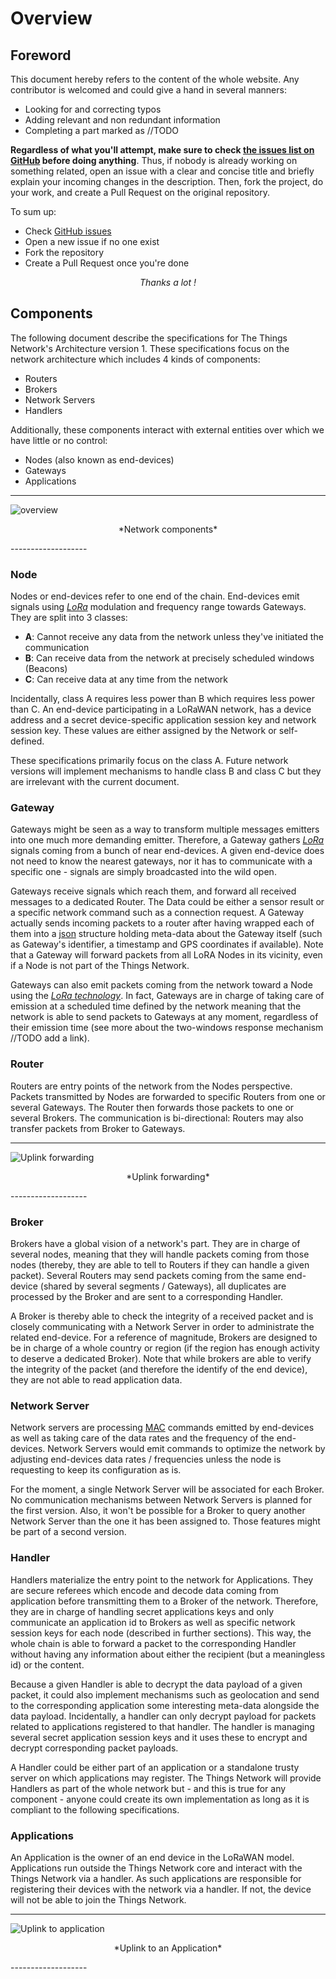 Overview
========

## Foreword

This document hereby refers to the content of the whole website. Any contributor is welcomed
and could give a hand in several manners:

- Looking for and correcting typos
- Adding relevant and non redundant information
- Completing a part marked as //TODO

**Regardless of what you'll attempt, make sure to check [the issues list on
GitHub][github_issues] before doing anything**. Thus, if nobody is already working on something
related, open an issue with a clear and concise title and briefly explain your incoming changes
in the description. Then, fork the project, do your work, and create a Pull Request on the
original repository. 

To sum up:

- Check [GitHub issues][github_issues]
- Open a new issue if no one exist
- Fork the repository
- Create a Pull Request once you're done

*<p align="center">Thanks a lot !</p>*

## Components

The following document describe the specifications for The Things Network's Architecture
version 1. These specifications focus on the network architecture which includes 4 kinds of
components:

- Routers 
- Brokers
- Network Servers
- Handlers

Additionally, these components interact with external entities over which we have little or no control:

- Nodes (also known as end-devices)
- Gateways
- Applications

-------------------
![overview](https://cdn.rawgit.com/TheThingsNetwork/docs/master/technical_information/network_specifications/docs/img/overview.svg)
<p align="center">*Network components*</p>
-------------------

### Node
Nodes or end-devices refer to one end of the chain. End-devices emit signals using
[*LoRa*][lora_technology] modulation and frequency range towards Gateways. They are split into
3 classes: 

- **A**: Cannot receive any data from the network unless they've initiated the communication
- **B**: Can receive data from the network at precisely scheduled windows (Beacons)
- **C**: Can receive data at any time from the network

Incidentally, class A requires less power than B which requires less power than C.
An end-device participating in a LoRaWAN network, has a device address and a secret
device-specific application session key and network session key.
These values are either assigned by the Network or self-defined.

These specifications primarily focus on the class A. Future network versions will implement
mechanisms to handle class B and class C but they are irrelevant with the current document.

### Gateway
Gateways might be seen as a way to transform multiple messages emitters into one much more
demanding emitter. Therefore, a Gateway gathers [*LoRa*][lora_technology] signals coming from a
bunch of near end-devices. A given end-device does not need to know the nearest gateways, nor it
has to communicate with a specific one - signals are simply broadcasted into the wild open. 

Gateways receive signals which reach them, and forward all received messages to a dedicated Router. The
Data could be either a sensor result or a specific network command such as a connection
request. A Gateway actually sends incoming packets to a router after having wrapped each of them
into a [json][json] structure holding meta-data about the Gateway itself (such as Gateway's
identifier, a timestamp and GPS coordinates if available). Note that a Gateway will forward
packets from all LoRA Nodes in its vicinity, even if a Node is not part of the Things Network.

Gateways can also emit packets coming from the network toward a Node using the [*LoRa
technology*][lora_technology]. In fact, Gateways are in charge of taking care of emission at a
scheduled time defined by the network meaning that the network is able to send packets to
Gateways at any moment, regardless of their emission time (see more about the two-windows
response mechanism //TODO add a link). 

### Router

Routers are entry points of the network from the Nodes perspective. Packets transmitted by Nodes are
forwarded to specific Routers from one or several Gateways. The Router then forwards those packets
to one or several Brokers. The communication is bi-directional: Routers may also
transfer packets from Broker to Gateways.

-------------------
![Uplink forwarding](https://cdn.rawgit.com/TheThingsNetwork/docs/master/technical_information/network_specifications/docs/img/uplink_router.svg)
<p align="center">*Uplink forwarding*</p>
-------------------

### Broker

Brokers have a global vision of a network's part. They are in charge of several nodes, meaning
that they will handle packets coming from those nodes (thereby, they are able to tell to
Routers if they can handle a given packet). Several Routers may send packets coming from the
same end-device (shared by several segments / Gateways), all duplicates are processed by the
Broker and are sent to a corresponding Handler.

A Broker is thereby able to check the integrity of a received packet and is closely communicating with a
Network Server in order to administrate the related end-device. For a reference of magnitude, Brokers
are designed to be in charge of a whole country or region (if the region has enough activity to
deserve a dedicated Broker). Note that while brokers are able to verify the integrity of the packet (and
therefore the identify of the end device), they are not able to read application data.

### Network Server

Network servers are processing [MAC][mac] commands emitted by end-devices as well as taking care
of the data rates and the frequency of the end-devices. Network Servers would emit commands to
optimize the network by adjusting end-devices data rates / frequencies unless the node is
requesting to keep its configuration as is. 

For the moment, a single Network Server will be associated for each Broker. No communication
mechanisms between Network Servers is planned for the first version. Also, it won't be possible
for a Broker to query another Network Server than the one it has been assigned to. Those
features might be part of a second version. 

### Handler

Handlers materialize the entry point to the network for Applications. They are secure
referees which encode and decode data coming from application before transmitting them to a
Broker of the network. Therefore, they are in charge of handling secret applications keys and
only communicate an application id to Brokers as well as specific network session keys for each
node (described in further sections). This way, the whole chain is able to forward a packet to
the corresponding Handler without having any information about either the recipient (but a
meaningless id) or the content. 

Because a given Handler is able to decrypt the data payload of a given packet, it could also
implement mechanisms such as geolocation and send to the corresponding application some
interesting meta-data alongside the data payload. Incidentally, a handler can only decrypt
payload for packets related to applications registered to that handler. The handler is managing
several secret application session keys and it uses these to encrypt and decrypt corresponding packet
payloads.

A Handler could be either part of an application or a standalone trusty server on which
applications may register. The Things Network will provide Handlers as part of the whole network
but - and this is true for any component - anyone could create its own implementation as long
as it is compliant to the following specifications.


### Applications

An Application is the owner of an end device in the LoRaWAN model. Applications run outside
the Things Network core and interact with the Things Network via a handler.  As such applications
are responsible for registering their devices with the network via a handler. If not, the device
will not be able to join the Things Network.

-------------------
![Uplink to application](https://cdn.rawgit.com/TheThingsNetwork/docs/master/technical_information/network_specifications/docs/img/uplink_broker.svg)
<p align="center">*Uplink to an Application*</p>
-------------------

[lora_technology]: https://www.lora-alliance.org/What-Is-LoRa/Technology
[json]: https://fr.wikipedia.org/wiki/JavaScript_Object_Notation
[github_issues]: https://github.com/TheThingsNetwork/Specifications/issues
[mac]: https://en.wikipedia.org/wiki/Media_access_control
